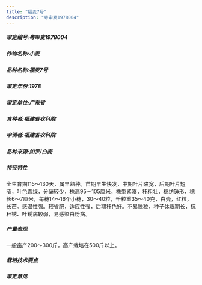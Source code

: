 ```yaml
---
title: "福麦7号"
description: "粤审麦1978004"
---
```

##### 审定编号:粤审麦1978004

##### 作物名称:小麦

##### 品种名称:福麦7号

##### 审定年份:1978

##### 审定单位:广东省

##### 育种者:福建省农科院

##### 申请者:福建省农科院

##### 品种来源:如罗/白麦

##### 特征特性
全生育期115～130天，属早熟种。苗期早生快发，中期叶片略宽，后期叶片短窄，叶色青绿，分蘖较少，株高95～105厘米，株型紧凑，秆粗壮，穗纺锤形，穗长6～7厘米，每穗14～16个小穗，30～40粒，千粒重35～40克，白壳，红粒，长芒。感温性强。较省肥，适应性强，后期秆色好。不易脱粒，种子休眠期长，抗秆锈、叶锈病较弱，易感染白粉病。

##### 产量表现
一般亩产200～300斤，高产栽培在500斤以上。

##### 栽培技术要点
 

##### 审定意见

